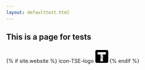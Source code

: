 ```yaml
---
layout: defaulttest.html
---
```


## This is a page for tests

 <p>
        {% if site.website %}
<span class="icon-TSE-logo"><span class="path1"></span><span class="path2"></span></span>
<span class="mls"> icon-TSE-logo</span>
<a href="{{ site.website }}"> <i class="fa fa-external-link-square fa-3x" title="{{ TSE webpage }}"></i></a>
<span class="fa fa-envelope-square fa-2x"><span class="path1"></span><span class="path2"></span></span>
<i class="fa TSEicon" title="{{ TSE page }}" style="font-size: 300%;"></i>
<i class="fa TSE" title="{{ TSE page }}" style="font-size: 300%;"></i>
<a href="{{ site.website }}"> <img src="/assets/images/TSEicon.svg" height="35px"/img></a>
        {% endif %}
</p>
